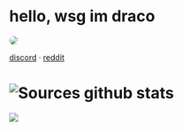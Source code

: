 # hello, wsg im draco 

<img src="https://cdn.discordapp.com/attachments/697225367970250853/784247799176888331/image0.gif" style="border-radius: 95%;">

<a href="https://discord.bio/p/bodydifferent">discord</a> 
·
<a href=https://www.reddit.com/user/glockout->reddit</a> 

# ![Sources github stats](https://github-readme-stats.vercel.app/api?username=codeinelov&show_icons=true&theme=dark)
<a href="https://github.com/31th?tab=repositories">
  <img align="center" src="https://github-readme-stats.vercel.app/api/top-langs/?username=codeinelov&theme=dark&layout=compact" />
  
